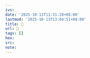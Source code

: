 ```yaml
---
ivs:
date: '2025-10-13T11:31:28+08:00'
lastmod: '2025-10-13T13:04:51+08:00'
title: 󰩥
url: 󰩥
tags: []
hex: 
src:
note:
---
```

